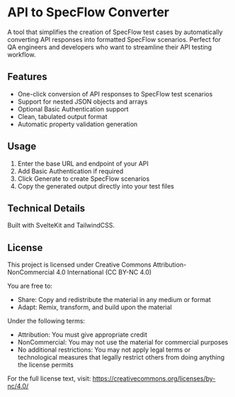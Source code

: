 # API to SpecFlow Converter

A tool that simplifies the creation of SpecFlow test cases by automatically converting API responses into formatted SpecFlow scenarios. Perfect for QA engineers and developers who want to streamline their API testing workflow.

## Features
- One-click conversion of API responses to SpecFlow test scenarios
- Support for nested JSON objects and arrays
- Optional Basic Authentication support
- Clean, tabulated output format
- Automatic property validation generation

## Usage
1. Enter the base URL and endpoint of your API
2. Add Basic Authentication if required
3. Click Generate to create SpecFlow scenarios
4. Copy the generated output directly into your test files

## Technical Details
Built with SvelteKit and TailwindCSS.

## License
This project is licensed under Creative Commons Attribution-NonCommercial 4.0 International (CC BY-NC 4.0)

You are free to:
- Share: Copy and redistribute the material in any medium or format
- Adapt: Remix, transform, and build upon the material

Under the following terms:
- Attribution: You must give appropriate credit
- NonCommercial: You may not use the material for commercial purposes
- No additional restrictions: You may not apply legal terms or technological measures that legally restrict others from doing anything the license permits

For the full license text, visit: https://creativecommons.org/licenses/by-nc/4.0/
